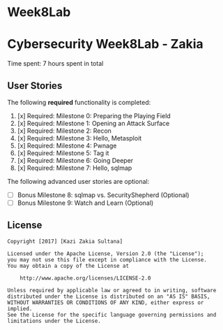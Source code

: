 # Week8Lab
# Cybersecurity Week8Lab - Zakia 

Time spent: 7 hours spent in total 

## User Stories

The following **required** functionality is completed:

1. [x]  Required: Milestone 0: Preparing the Playing Field
2. [x]  Required: Milestone 1: Opening an Attack Surface
3. [x]  Required: Milestone 2: Recon
4. [x]  Required: Milestone 3: Hello, Metasploit
5. [x]  Required: Milestone 4: Pwnage
6. [x]  Required: Milestone 5: Tag it
7. [x]  Required: Milestone 6: Going Deeper
8. [x]  Required: Milestone 7: Hello, sqlmap


The following advanced user stories are optional:

* [ ]  Bonus Milestone 8: sqlmap vs. SecurityShepherd (Optional)
* [ ]  Bonus Milestone 9: Watch and Learn (Optional)

## License

    Copyright [2017] [Kazi Zakia Sultana]

    Licensed under the Apache License, Version 2.0 (the "License");
    you may not use this file except in compliance with the License.
    You may obtain a copy of the License at

        http://www.apache.org/licenses/LICENSE-2.0

    Unless required by applicable law or agreed to in writing, software
    distributed under the License is distributed on an "AS IS" BASIS,
    WITHOUT WARRANTIES OR CONDITIONS OF ANY KIND, either express or implied.
    See the License for the specific language governing permissions and
    limitations under the License.
